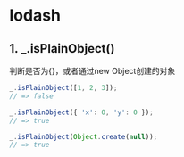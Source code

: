 # lodash

## 1. _.isPlainObject()
判断是否为{}，或者通过new Object创建的对象
```js
_.isPlainObject([1, 2, 3]);
// => false

_.isPlainObject({ 'x': 0, 'y': 0 });
// => true

_.isPlainObject(Object.create(null));
// => true
```